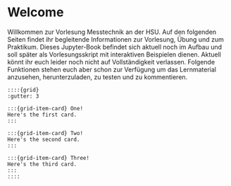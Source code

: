 # Welcome

Willkommen zur Vorlesung Messtechnik an der HSU. Auf den folgenden Seiten findet ihr begleitende Informationen zur Vorlesung, Übung und zum Praktikum.
Dieses Jupyter-Book befindet sich aktuell noch im Aufbau und soll später als Vorlesungsskript mit interaktiven Beispielen dienen. 
Aktuell könnt ihr euch leider noch nicht auf Vollständigkeit verlassen. Folgende Funktionen stehen euch aber schon zur Verfügung um das Lernmaterial anzusehen, herunterzuladen, zu testen und zu kommentieren.

```
::::{grid}
:gutter: 3

:::{grid-item-card} One!
Here's the first card.
:::

:::{grid-item-card} Two!
Here's the second card.
:::

:::{grid-item-card} Three!
Here's the third card.
:::
::::
```


```{tableofcontents}
```
